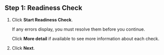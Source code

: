 <div markdown="1">

<h2 id="instgde-install-magento-web-step1">Step 1: Readiness Check</h2>

1.	Click **Start Readiness Check**.

	If any errors display, you must resolve them before you continue.

	Click **More detail** if available to see more information about each check.
	
2.	Click **Next**.


